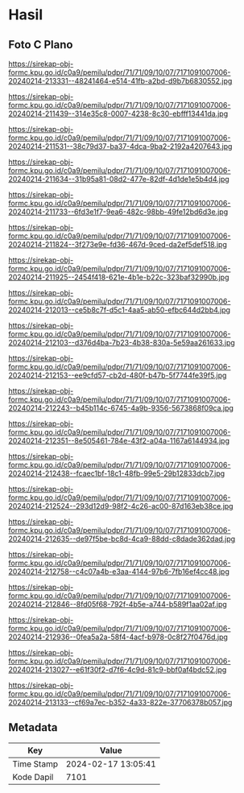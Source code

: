 # Hasil

## Foto C Plano

https://sirekap-obj-formc.kpu.go.id/c0a9/pemilu/pdpr/71/71/09/10/07/7171091007006-20240214-213331--48241464-e514-41fb-a2bd-d9b7b6830552.jpg

https://sirekap-obj-formc.kpu.go.id/c0a9/pemilu/pdpr/71/71/09/10/07/7171091007006-20240214-211439--314e35c8-0007-4238-8c30-ebfff13441da.jpg

https://sirekap-obj-formc.kpu.go.id/c0a9/pemilu/pdpr/71/71/09/10/07/7171091007006-20240214-211531--38c79d37-ba37-4dca-9ba2-2192a4207643.jpg

https://sirekap-obj-formc.kpu.go.id/c0a9/pemilu/pdpr/71/71/09/10/07/7171091007006-20240214-211634--31b95a81-08d2-477e-82df-4d1de1e5b4d4.jpg

https://sirekap-obj-formc.kpu.go.id/c0a9/pemilu/pdpr/71/71/09/10/07/7171091007006-20240214-211733--6fd3e1f7-9ea6-482c-98bb-49fe12bd6d3e.jpg

https://sirekap-obj-formc.kpu.go.id/c0a9/pemilu/pdpr/71/71/09/10/07/7171091007006-20240214-211824--3f273e9e-fd36-467d-9ced-da2ef5def518.jpg

https://sirekap-obj-formc.kpu.go.id/c0a9/pemilu/pdpr/71/71/09/10/07/7171091007006-20240214-211925--2454f418-621e-4b1e-b22c-323baf32990b.jpg

https://sirekap-obj-formc.kpu.go.id/c0a9/pemilu/pdpr/71/71/09/10/07/7171091007006-20240214-212013--ce5b8c7f-d5c1-4aa5-ab50-efbc644d2bb4.jpg

https://sirekap-obj-formc.kpu.go.id/c0a9/pemilu/pdpr/71/71/09/10/07/7171091007006-20240214-212103--d376d4ba-7b23-4b38-830a-5e59aa261633.jpg

https://sirekap-obj-formc.kpu.go.id/c0a9/pemilu/pdpr/71/71/09/10/07/7171091007006-20240214-212153--ee9cfd57-cb2d-480f-b47b-5f7744fe39f5.jpg

https://sirekap-obj-formc.kpu.go.id/c0a9/pemilu/pdpr/71/71/09/10/07/7171091007006-20240214-212243--b45b114c-6745-4a9b-9356-5673868f09ca.jpg

https://sirekap-obj-formc.kpu.go.id/c0a9/pemilu/pdpr/71/71/09/10/07/7171091007006-20240214-212351--8e505461-784e-43f2-a04a-1167a6144934.jpg

https://sirekap-obj-formc.kpu.go.id/c0a9/pemilu/pdpr/71/71/09/10/07/7171091007006-20240214-212438--fcaec1bf-18c1-48fb-99e5-29b12833dcb7.jpg

https://sirekap-obj-formc.kpu.go.id/c0a9/pemilu/pdpr/71/71/09/10/07/7171091007006-20240214-212524--293d12d9-98f2-4c26-ac00-87d163eb38ce.jpg

https://sirekap-obj-formc.kpu.go.id/c0a9/pemilu/pdpr/71/71/09/10/07/7171091007006-20240214-212635--de97f5be-bc8d-4ca9-88dd-c8dade362dad.jpg

https://sirekap-obj-formc.kpu.go.id/c0a9/pemilu/pdpr/71/71/09/10/07/7171091007006-20240214-212758--c4c07a4b-e3aa-4144-97b6-7fb16ef4cc48.jpg

https://sirekap-obj-formc.kpu.go.id/c0a9/pemilu/pdpr/71/71/09/10/07/7171091007006-20240214-212846--8fd05f68-792f-4b5e-a744-b589f1aa02af.jpg

https://sirekap-obj-formc.kpu.go.id/c0a9/pemilu/pdpr/71/71/09/10/07/7171091007006-20240214-212936--0fea5a2a-58f4-4acf-b978-0c8f27f0476d.jpg

https://sirekap-obj-formc.kpu.go.id/c0a9/pemilu/pdpr/71/71/09/10/07/7171091007006-20240214-213027--e61f30f2-d7f6-4c9d-81c9-bbf0af4bdc52.jpg

https://sirekap-obj-formc.kpu.go.id/c0a9/pemilu/pdpr/71/71/09/10/07/7171091007006-20240214-213133--cf69a7ec-b352-4a33-822e-37706378b057.jpg


## Metadata

| Key        | Value               |
| ---------- | ------------------- |
| Time Stamp | 2024-02-17 13:05:41 |
| Kode Dapil | 7101                |



